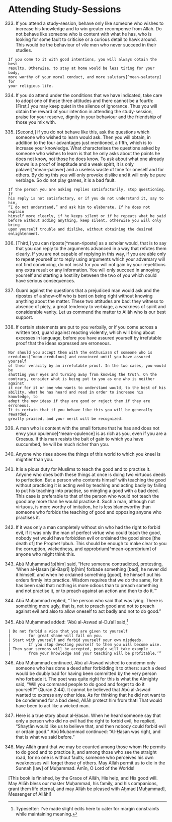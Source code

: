 
# Attending Study-Sessions

333. If you attend a study-session, behave only like someone who wishes to
     increase his knowledge and to win greater recompense from Allāh. Do not
     behave like someone who is content with what he has, who is looking for
     some fault to criticise or a curious detail to hawk around. This would be
     the behaviour of vile men who never succeed in their studies.

    If you come to it with good intentions, you will always obtain the best
    results. Otherwise, to stay at home would be less tiring for your body,
    more worthy of your moral conduct, and more salutary[^mean-salutary] for
    your religious life.

334. If you do attend under the conditions that we have indicated, take care to
     adopt one of these three attitudes and there cannot be a fourth: [First,]
     you may keep quiet in the silence of ignorance. Thus you will obtain the
     reward of your intention in attending the study-session, praise for your
     reserve, dignity in your behaviour and the friendship of those you mix
     with.

335. [Second,] if you do not behave like this, ask the questions which someone
     who wished to learn would ask. Then you will obtain, in addition to the
     four advantages just mentioned, a fifth, which is to increase your
     knowledge. What characterises the questions asked by someone who wishes to
     learn is that he only asks about the points he does not know, not those he
     does know. To ask about what one already knows is a proof of ineptitude and
     a weak spirit, it is only palaver[^mean-palaver] and a useless waste of
     time for oneself and for others. By doing this you will only provoke
     dislike and it will only be pure verbiage. So do not play games, it is a
     bad fault.

    If the person you are asking replies satisfactorily, stop questioning. If
    his reply is not satisfactory, or if you do not understand it, say to him,
    “I do not understand,” and ask him to elaborate. If he does not explain
    himself more clearly, if he keeps silent or if he repeats what he said
    before without adding anything, keep silent, otherwise you will only bring
    upon yourself trouble and dislike, without obtaining the desired
    enlightenment.

336. [Third,] you can riposte[^mean-riposte] as a scholar would, that is to say
     that you can reply to the arguments advanced in a way that refutes them
     clearly. If you are not capable of replying in this way, if you are able
     only to repeat yourself or to reply using arguments which your adversary
     will not find convincing, do not insist for you will not gain by your
     repetitions any extra result or any information. You will only succeed in
     annoying yourself and starting a hostility between the two of you which
     could have serious consequences.

337. Guard against the questions that a prejudiced man would ask and the
     ripostes of a show-off who is bent on being right without knowing anything
     about the matter. These two attitudes are bad: they witness to absence of
     piety, a great tendency to verbiage, a weakness of spirit and considerable
     vanity. Let us commend the matter to Allāh who is our best support.

<!-- TODO 338: Check the second paragraph of the following point. -->

338. If certain statements are put to you verbally, or if you come across a
     written text, guard against reacting violently, which will bring about
     excesses in language, before you have assured yourself by irrefutable proof
     that the ideas expressed are erroneous.

    Nor should you accept them with the enthusiasm of someone who is
    credulous[^mean-credulous] and convinced until you have assured yourself
    of their veracity by an irrefutable proof. In the two cases, you would be
    shutting your eyes and turning away from knowing the truth. On the
    contrary, consider what is being put to you as one who is neither against
    it nor for it or one who wants to understand would, to the best of his
    ability, what he has heard and read in order to increase his knowledge, to
    adopt the new ideas if they are good or reject them if they are erroneous.
    It is certain that if you behave like this you will be generally rewarded,
    greatly praised, and your merit will be recognized.

339. A man who is content with the small fortune that he has and does not envy
     your opulence[^mean-opulence] is as rich as you, even if you are a Croesus.
     If this man resists the bait of gain to which you have succumbed, he will
     be much richer than you.

340. Anyone who rises above the things of this world to which you kneel is
     mightier than you.

341. It is a pious duty for Muslims to teach the good and to practise it. Anyone
     who does both these things at once is doing two virtuous deeds to
     perfection. But a person who contents himself with teaching the good
     without practicing it is acting well by teaching and acting badly by
     failing to put his teaching into practise, so mingling a good with a bad
     deed. This case is preferable to that of the person who would not teach the
     good any more than he would practise it. Such a man, although not virtuous,
     is more worthy of imitation, he is less blameworthy than someone who
     forbids the teaching of good and opposing anyone who practises it.

342. If it was only a man completely without sin who had the right to forbid
     evil, if it was only the man of perfect virtue who could teach the good,
     nobody yet would have forbidden evil or ordained the good since [the death
     of] the Prophet !pbuh. This should be enough to make clear to you the
     corruption, wickedness, and opprobrium[^mean-opprobrium] of anyone who
     might think this.

343. Abū Muḥammad !p[him] said, “Here someone contradicted, protesting, ‘When
     al-Ḥasan [al-Baṣrī] !p[him] forbade something [bad], he never did it
     himself, and when he ordained something [good], he himself put his orders
     firmly into practice. Wisdom requires that we do the same, for it has been
     said that: nothing is more odious than to preach something and not practise
     it, or to preach against an action and then to do it.’”

344. Abū Muḥammad replied, “The person who said that was lying. There is
     something more ugly, that is, not to preach good and not to preach against
     evil and also to allow oneself to act badly and not to do good.”

<!-- TODO 345: POEM -->

345. Abū Muḥammad added: “Abū al-Aswad al-Duʿalī said,[^edit-poem]

    | Do not forbid a vice that you are given to yourself
    |        for great shame will fall on you.
    | Start with yourself and forbid yourself your own misdeeds.
    |        If you stop devoting yourself to them you will become wise.
    | Then your sermons will be accepted, people will take example
    |        from your knowledge and your teaching will be profitable.’”

[^edit-poem]: Typesetter: I've made slight edits here to cater for margin
constraints while maintaining meaning.

346. Abū Muḥammad continued, Abū al-Aswad wished to condemn only someone who has
     done a deed after forbidding it to others: such a deed would be doubly bad
     for having been committed by the very person who forbade it. The poet was
     quite right for this is what the Almighty said, “Will you command people to
     do good and forget to do it yourself?” (Quran 2:44). It cannot be believed
     that Abū al-Aswad wanted to express any other idea. As for thinking that he
     did not want to be condemned for a bad deed, Allāh protect him from that!
     That would have been to act like a wicked man.

347. Here is a true story about al-Ḥasan. When he heard someone say that only a
     person who did no evil had the right to forbid evil, he replied, “Shayṭān
     would like us to believe that, and then nobody could forbid evil or ordain
     good.” Abū Muḥammad continued: “Al-Ḥasan was right, and that is what we
     said before.”

348. May Allāh grant that we may be counted among those whom He permits to do
     good and to practice it, and among those who see the straight road, for no
     one is without faults; someone who perceives his own weaknesses will forget
     those of others. May Allāh permit us to die in the Sunnah [law] of
     Muḥammad. Āmīn, O Lord of the Worlds!

[This book is finished, by the Grace of Allāh, His help, and His good will. May
Allāh bless our master Muḥammad, his family, and his companions, grant them life
eternal, and may Allāh be pleased with Aḥmad [Muḥammad], Messenger of Allāh!]
